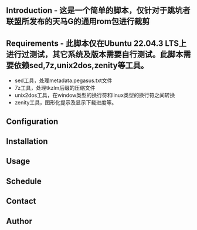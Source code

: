 ## Introduction - 这是一个简单的脚本，仅针对于跳坑者联盟所发布的天马G的通用rom包进行裁剪
## Requirements - 此脚本仅在Ubuntu 22.04.3 LTS上进行过测试，其它系统及版本需要自行测试。此脚本需要依赖sed,7z,unix2dos,zenity等工具。
- sed工具，处理metadata.pegasus.txt文件
- 7z工具，处理tkzlm后缀的压缩文件
- unix2dos工具，在window类型的换行符和linux类型的换行符之间转换
- zenity工具，图形化提示及显示下载进度等。
## Configuration
## Installation
## Usage
## Schedule
## Contact
## Author
